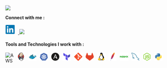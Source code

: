 <img align="center" src="https://readme-typing-svg.herokuapp.com?color=FFFFFF&center=true&vCenter=true&width=400&height=50&lines=Hello+there!;My+name+is+Sagar;I+am+a+DevOps+Engineer." />
<!--
<h3 align="center"> Hi 👋, I am Sagar </h3>

**I am a DevOps Engineer.** 
<!-- <h3 align="center">A passionate DevOps Engineer </h3> -->

<!-- - 👨🏽‍.
- 🌐 Visit my [porfolio website](https://.github.io/) for complete background and contact.
- :email: Email me <a href="mailto: @gmail.com">here</a> -->

**Connect with me :**

<p align = "left">
  <!-- <a href = ".github.io/"><img src ="/></a> -->
  <a href = "https://linkedin.com/in/sagarkrp"><img width="30px" src="https://raw.githubusercontent.com/devicons/devicon/master/icons/linkedin/linkedin-original.svg" style="padding-right:10px;"/>
  <a href = "https://sagarkrp.medium.com" target ="_blank"><img src = "https://img.shields.io/badge/medium-%23E4405G.svg?&style=for-the-badge&logo=medium&logoColor=black&white"></a>
</p>

<h4 align="left"> Tools and Technologies I work with :</h4>

<img align="left" alt="AWS" width="26px" src="https://raw.githubusercontent.com/sagarkrp/sagarkrp/main/images/aws.svg" style="padding-right:10px;" />

<img align="left" alt="Terraform" width="26px" src="https://raw.githubusercontent.com/devicons/devicon/master/icons/jenkins/jenkins-original.svg" style="padding-right:10px;" />

<img align="left" alt="Docker" width="26px" src="https://raw.githubusercontent.com/devicons/devicon/master/icons/docker/docker-original.svg" style="padding-right:10px;" />

<img align="left" alt="Kubernetes" width="26px" src="https://raw.githubusercontent.com/devicons/devicon/master/icons/kubernetes/kubernetes-plain.svg" style="padding-right:10px;" />
  
<img align="left" alt="Ansible" width="26px" src="https://raw.githubusercontent.com/devicons/devicon/master/icons/ansible/ansible-original.svg" style="padding-right:10px;" />

<img align="left" alt="Terraform" width="26px" src="https://raw.githubusercontent.com/devicons/devicon/master/icons/terraform/terraform-original.svg" style="padding-right:10px;" />
 
 <img align="left" alt="Git" width="26px" src="https://raw.githubusercontent.com/devicons/devicon/master/icons/git/git-original.svg" style="padding-right:10px;" />
 
 <!-- <img align="left" alt="GitHub" width="26px" src="https://avatars.githubusercontent.com/u/9919?s=200&v=4" style="padding-right:10px;" /> -->
  
 <img align="left" alt="Gitlab" width="26px" src="https://raw.githubusercontent.com/devicons/devicon/master/icons/gitlab/gitlab-plain.svg" style="padding-right:10px;" />
 
 <img align="left" alt="Linux" width="26px" src="https://raw.githubusercontent.com/devicons/devicon/master/icons/linux/linux-original.svg" style="padding-right:10px;" />
 
 <img align="left" alt="Apache HTTPD" width="26px" src="https://raw.githubusercontent.com/devicons/devicon/master/icons/apache/apache-original.svg" style="padding-right:10px;" />
 
 <img align="left" alt="NGINX" width="26px" src="https://raw.githubusercontent.com/devicons/devicon/master/icons/nginx/nginx-original.svg" style="padding-right:10px;" />
 
 <img align="left" alt="MySQL" width="26px" src="https://raw.githubusercontent.com/devicons/devicon/master/icons/mysql/mysql-original.svg" style="padding-right:10px;" />
 
 <img align="left" alt="NodeJS" width="26px" src="https://raw.githubusercontent.com/devicons/devicon/master/icons/nodejs/nodejs-original.svg" style="padding-right:10px;" />
 
<img align="left" alt="Python" width="26px" src="https://raw.githubusercontent.com/devicons/devicon/master/icons/python/python-original.svg" style="padding-right:10px;" />
 


<!---
sagarkrp/sagarkrp is a ✨ special ✨ repository because its `README.md` (this file) appears on your GitHub profile.
You can click the Preview link to take a look at your changes.
--->
